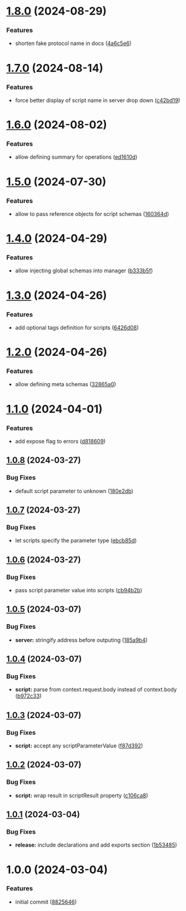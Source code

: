 # [1.8.0](https://github.com/soliantconsulting/fm-mock-server/compare/v1.7.0...v1.8.0) (2024-08-29)


### Features

* shorten fake protocol name in docs ([4a6c5e6](https://github.com/soliantconsulting/fm-mock-server/commit/4a6c5e615c6bb989295b7ba496a0a0878eee6fc0))

# [1.7.0](https://github.com/soliantconsulting/fm-mock-server/compare/v1.6.0...v1.7.0) (2024-08-14)


### Features

* force better display of script name in server drop down ([c42bd19](https://github.com/soliantconsulting/fm-mock-server/commit/c42bd194e55bcc4e7ca2d0cd1f40d2875b12b2f5))

# [1.6.0](https://github.com/soliantconsulting/fm-mock-server/compare/v1.5.0...v1.6.0) (2024-08-02)


### Features

* allow defining summary for operations ([ed1610d](https://github.com/soliantconsulting/fm-mock-server/commit/ed1610de29217344f5898e074ca76dfbe278830b))

# [1.5.0](https://github.com/soliantconsulting/fm-mock-server/compare/v1.4.0...v1.5.0) (2024-07-30)


### Features

* allow to pass reference objects for script schemas ([160364d](https://github.com/soliantconsulting/fm-mock-server/commit/160364d1146af31b22ac5ad3642906f8b4261e77))

# [1.4.0](https://github.com/soliantconsulting/fm-mock-server/compare/v1.3.0...v1.4.0) (2024-04-29)


### Features

* allow injecting global schemas into manager ([b333b5f](https://github.com/soliantconsulting/fm-mock-server/commit/b333b5f9bddcfe7e9a6242ee108209193bdf0fca))

# [1.3.0](https://github.com/soliantconsulting/fm-mock-server/compare/v1.2.0...v1.3.0) (2024-04-26)


### Features

* add optional tags definition for scripts ([6426d08](https://github.com/soliantconsulting/fm-mock-server/commit/6426d08d3c6d4a32bfb7d64be08f0610e3188d41))

# [1.2.0](https://github.com/soliantconsulting/fm-mock-server/compare/v1.1.0...v1.2.0) (2024-04-26)


### Features

* allow defining meta schemas ([32865a0](https://github.com/soliantconsulting/fm-mock-server/commit/32865a07449e227a8f18c4d1829c4d7c07e3e601))

# [1.1.0](https://github.com/soliantconsulting/fm-mock-server/compare/v1.0.8...v1.1.0) (2024-04-01)


### Features

* add expose flag to errors ([d818609](https://github.com/soliantconsulting/fm-mock-server/commit/d818609300a572fa730a14a150e4897311ef10f4))

## [1.0.8](https://github.com/soliantconsulting/fm-mock-server/compare/v1.0.7...v1.0.8) (2024-03-27)


### Bug Fixes

* default script parameter to unknown ([180e2db](https://github.com/soliantconsulting/fm-mock-server/commit/180e2db387541eedaf946c9db713971508f1a2a4))

## [1.0.7](https://github.com/soliantconsulting/fm-mock-server/compare/v1.0.6...v1.0.7) (2024-03-27)


### Bug Fixes

* let scripts specify the parameter type ([ebcb85d](https://github.com/soliantconsulting/fm-mock-server/commit/ebcb85d09c5b68d526f47dbbf8588d0528939fc7))

## [1.0.6](https://github.com/soliantconsulting/fm-mock-server/compare/v1.0.5...v1.0.6) (2024-03-27)


### Bug Fixes

* pass script parameter value into scripts ([cb94b2b](https://github.com/soliantconsulting/fm-mock-server/commit/cb94b2bc8dd90e5782a0fd3d74b8180fcdba8865))

## [1.0.5](https://github.com/soliantconsulting/fm-mock-server/compare/v1.0.4...v1.0.5) (2024-03-07)


### Bug Fixes

* **server:** stringify address before outputing ([185a9b4](https://github.com/soliantconsulting/fm-mock-server/commit/185a9b43488add7434405f9383bc8e958c521530))

## [1.0.4](https://github.com/soliantconsulting/fm-mock-server/compare/v1.0.3...v1.0.4) (2024-03-07)


### Bug Fixes

* **script:** parse from context.request.body instead of context.body ([b972c33](https://github.com/soliantconsulting/fm-mock-server/commit/b972c33d69c7400b5f2e2996e061cbd78e846c3a))

## [1.0.3](https://github.com/soliantconsulting/fm-mock-server/compare/v1.0.2...v1.0.3) (2024-03-07)


### Bug Fixes

* **script:** accept any scriptParameterValue ([f87d392](https://github.com/soliantconsulting/fm-mock-server/commit/f87d39230f568dc6e668b1b449081cbe023c8f87))

## [1.0.2](https://github.com/soliantconsulting/fm-mock-server/compare/v1.0.1...v1.0.2) (2024-03-07)


### Bug Fixes

* **script:** wrap result in scriptResult property ([c106ca8](https://github.com/soliantconsulting/fm-mock-server/commit/c106ca8139f4e300ba5107bd0d1722dde3d08897))

## [1.0.1](https://github.com/soliantconsulting/fm-mock-server/compare/v1.0.0...v1.0.1) (2024-03-04)


### Bug Fixes

* **release:** include declarations and add exports section ([1b53485](https://github.com/soliantconsulting/fm-mock-server/commit/1b5348540f5398cb47e88a77a8a4099efa61755b))

# 1.0.0 (2024-03-04)


### Features

* initial commit ([8825646](https://github.com/soliantconsulting/fm-mock-server/commit/8825646b5f70b35612ebf74dae9e66c611340fd3))
